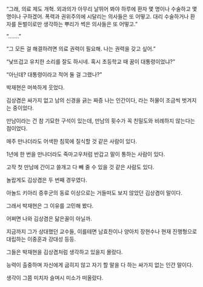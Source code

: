 “그래, 의료 제도 개혁. 외과의가 아무리 날뛰어 봐야 하루에 환자 몇 명이나 수술하고 몇 명이나 구하겠어. 폭력과 권위주의에 시달리는 의사들은 또 어떻고. 대리 수술하거나 환자를 돈벌이로만 생각하는 뿌리가 썩은 의사들은 또 어떻고.”

“…….”

“그 모든 걸 해결하려면 의료 권력이 필요해. 나는 권력을 갖고 싶어.”

“낯뜨겁고 유치한 소리를 잘도 하시네. 혹시 초등학교 때 꿈이 대통령이었냐?”

“아닌데? 대통령이라고 적어 둘 걸 그랬나?”

박재현은 머쓱하게 웃었다.

김상겸은 싸가지 없고 남의 신경을 긁는 짜증 나는 인간이다, 라는 허물이 조금씩 벗겨지는 중이었다.

만남이라는 건 참 기묘한 구석이 있는데, 만남의 횟수가 꼭 친밀도와 비례하지 않는다는 점이었다.

매주 만나더라도 어색한 침묵에 질식할 것 같은 사람이 있다.

1년에 한 번을 만나더라도 죽마고우처럼 반갑고 말이 통하는 사람이 있다.

고작 첫 만남에 간이고 쓸개고 다 빼 줄 수 있을 것 같은 사람도 있다.

놀랍게도 김상겸은 두 번째 경우였다.

아놀드 키아리 증후군의 동료 이상으로는 거들떠도 보지 않았던 김상겸이 말이다.

그래서 박재현은 그 이유를 고민해 봤다.

어쩌면 나와 김상겸은 닮은꼴이 아닐까.

지금까지 그가 상대했던 교수들, 이를테면 남효찬이나 양아치 장현수나 현재 진행형으로 대립하는 이중훈과 강대성 등등.

그들은 박재현을 김상겸처럼 생각하고 있을지 몰랐다.

능력이 출중하며 자신에게 굽히지 않고 자기 할 말을 다 하는 싸가지 없는 인간 말이다.

생각이 그쯤 미치자 슬며시 미소가 떠올랐다.